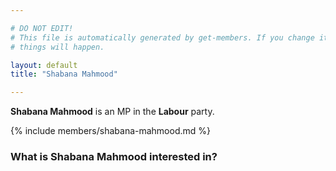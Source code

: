 ```yaml
---

# DO NOT EDIT!
# This file is automatically generated by get-members. If you change it, bad
# things will happen.

layout: default
title: "Shabana Mahmood"

---
```


**Shabana Mahmood** is an MP in the **Labour** party.

{% include members/shabana-mahmood.md %}

### What is Shabana Mahmood interested in?


